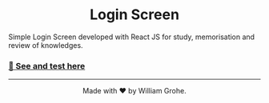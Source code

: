 <h1 align="center"> Login Screen</h1>

Simple Login Screen developed with React JS for study, memorisation and review of knowledges.

<h3><a  href="https://wg-login-react.vercel.app/"  target="_blank">🚀 See and test here </a></h3>

---
<p  align="center">Made with ❤️ by William Grohe.</p>